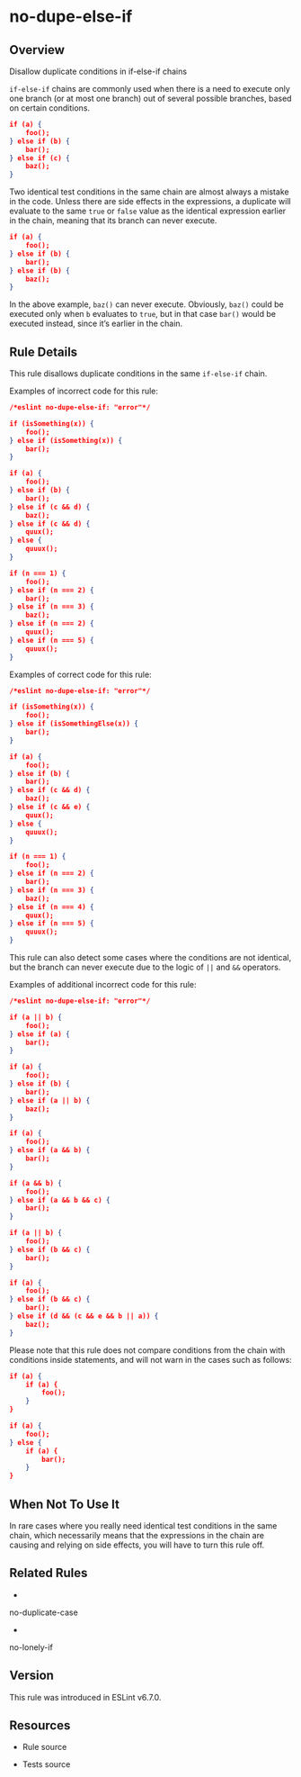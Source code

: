 

# no-dupe-else-if
## Overview

Disallow duplicate conditions in if-else-if chains

`if-else-if` chains are commonly used when there is a need to execute only one branch (or at most one branch) out of several possible branches, based on certain conditions.


```json
if (a) {
    foo();
} else if (b) {
    bar();
} else if (c) {
    baz();
}
```

Two identical test conditions in the same chain are almost always a mistake in the code. Unless there are side effects in the expressions, a duplicate will evaluate to the same `true` or `false` value as the identical expression earlier in the chain, meaning that its branch can never execute.


```json
if (a) {
    foo();
} else if (b) {
    bar();
} else if (b) {
    baz();
}
```

In the above example, `baz()` can never execute. Obviously, `baz()` could be executed only when `b` evaluates to `true`, but in that case `bar()` would be executed instead, since it’s earlier in the chain.

## Rule Details

This rule disallows duplicate conditions in the same `if-else-if` chain.

Examples of incorrect code for this rule:


```json
/*eslint no-dupe-else-if: "error"*/

if (isSomething(x)) {
    foo();
} else if (isSomething(x)) {
    bar();
}

if (a) {
    foo();
} else if (b) {
    bar();
} else if (c && d) {
    baz();
} else if (c && d) {
    quux();
} else {
    quuux();
}

if (n === 1) {
    foo();
} else if (n === 2) {
    bar();
} else if (n === 3) {
    baz();
} else if (n === 2) {
    quux();
} else if (n === 5) {
    quuux();
}
```

Examples of correct code for this rule:


```json
/*eslint no-dupe-else-if: "error"*/

if (isSomething(x)) {
    foo();
} else if (isSomethingElse(x)) {
    bar();
}

if (a) {
    foo();
} else if (b) {
    bar();
} else if (c && d) {
    baz();
} else if (c && e) {
    quux();
} else {
    quuux();
}

if (n === 1) {
    foo();
} else if (n === 2) {
    bar();
} else if (n === 3) {
    baz();
} else if (n === 4) {
    quux();
} else if (n === 5) {
    quuux();
}
```

This rule can also detect some cases where the conditions are not identical, but the branch can never execute due to the logic of `||` and `&&` operators.

Examples of additional incorrect code for this rule:


```json
/*eslint no-dupe-else-if: "error"*/

if (a || b) {
    foo();
} else if (a) {
    bar();
}

if (a) {
    foo();
} else if (b) {
    bar();
} else if (a || b) {
    baz();
}

if (a) {
    foo();
} else if (a && b) {
    bar();
}

if (a && b) {
    foo();
} else if (a && b && c) {
    bar();
}

if (a || b) {
    foo();
} else if (b && c) {
    bar();
}

if (a) {
    foo();
} else if (b && c) {
    bar();
} else if (d && (c && e && b || a)) {
    baz();
}
```

Please note that this rule does not compare conditions from the chain with conditions inside statements, and will not warn in the cases such as follows:


```json
if (a) {
    if (a) {
        foo();
    }
}

if (a) {
    foo();
} else {
    if (a) {
        bar();
    }
}
```

## When Not To Use It

In rare cases where you really need identical test conditions in the same chain, which necessarily means that the expressions in the chain are causing and relying on side effects, you will have to turn this rule off.

## Related Rules


- 
no-duplicate-case 

- 
no-lonely-if 

## Version

This rule was introduced in ESLint v6.7.0.

## Resources


- Rule source 

- Tests source 

